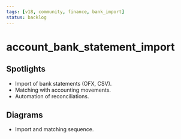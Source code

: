 ```yaml
---
tags: [v18, community, finance, bank_import]
status: backlog
---
```

# account_bank_statement_import

## Spotlights
- Import of bank statements (OFX, CSV).
- Matching with accounting movements.
- Automation of reconciliations.

## Diagrams
- Import and matching sequence.


